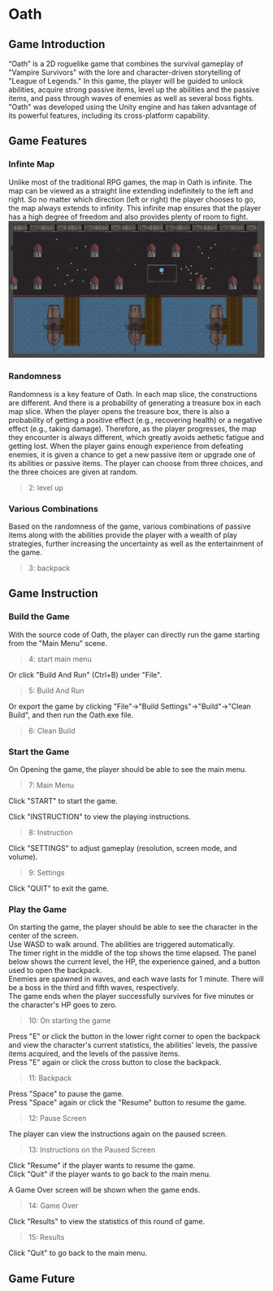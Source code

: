 # Oath

## Game Introduction
“Oath” is a 2D roguelike game that combines the survival gameplay of "Vampire Survivors" with the lore and character-driven storytelling of "League of Legends." In this game, the player will be guided to unlock abilities, acquire strong passive items, level up the abilities and the passive items, and pass through waves of enemies as well as several boss fights. "Oath" was developed using the Unity engine and has taken advantage of its powerful features, including its cross-platform capability.


## Game Features

### Infinte Map
Unlike most of the traditional RPG games, the map in Oath is infinite. The map can be viewed as a straight line extending indefinitely to the left and right. So no matter which direction (left or right) the player chooses to go, the map always extends to infinity. This infinite map ensures that the player has a high degree of freedom and also provides plenty of room to fight.
![image](/images/1.png)

### Randomness
Randomness is a key feature of Oath. In each map slice, the constructions are different. And there is a probability of generating a treasure box in each map slice. When the player opens the treasure box, there is also a probability of getting a positive effect (e.g., recovering health) or a negative effect (e.g., taking damage). Therefore, as the player progresses, the map they encounter is always different, which greatly avoids aethetic fatigue and getting lost. When the player gains enough experience from defeating enemies, it is given a chance to get a new passive item or upgrade one of its abilities or passive items. The player can choose from three choices, and the three choices are given at random.
> 2: level up

### Various Combinations
Based on the randomness of the game, various combinations of passive items along with the abilities provide the player with a wealth of play strategies, further increasing the uncertainty as well as the entertainment of the game.
> 3: backpack


## Game Instruction

### Build the Game
With the source code of Oath, the player can directly run the game starting from the "Main Menu" scene.
> 4: start main menu

Or click "Build And Run" (Ctrl+B) under "File".
> 5: Build And Run

Or export the game by clicking "File"->"Build Settings"->"Build"->"Clean Build", and then run the Oath.exe file.
> 6: Clean Build

### Start the Game
On Opening the game, the player should be able to see the main menu.
> 7: Main Menu

Click "START" to start the game.

Click "INSTRUCTION" to view the playing instructions.
> 8: Instruction

Click "SETTINGS" to adjust gameplay (resolution, screen mode, and volume).
> 9: Settings

Click "QUIT" to exit the game.

### Play the Game
On starting the game, the player should be able to see the character in the center of the screen. <br>
Use WASD to walk around. The abilities are triggered automatically. <br>
The timer right in the middle of the top shows the time elapsed. The panel below shows the current level, the HP, the experience gained, and a button used to open the backpack. <br>
Enemies are spawned in waves, and each wave lasts for 1 minute. There will be a boss in the third and fifth waves, respectively. <br>
The game ends when the player successfully survives for five minutes or the character's HP goes to zero.
> 10: On starting the game

Press "E" or click the button in the lower right corner to open the backpack and view the character's current statistics, the abilities' levels, the passive items acquired, and the levels of the passive items. <br>
Press "E" again or click the cross button to close the backpack.
> 11: Backpack

Press "Space" to pause the game. <br>
Press "Space" again or click the "Resume" button to resume the game.
> 12: Pause Screen

The player can view the instructions again on the paused screen.
> 13: Instructions on the Paused Screen

Click "Resume" if the player wants to resume the game. <br>
Click "Quit" if the player wants to go back to the main menu.

A Game Over screen will be shown when the game ends.
> 14: Game Over

Click "Results" to view the statistics of this round of game.
> 15: Results

Click "Quit" to go back to the main menu.

## Game Future
